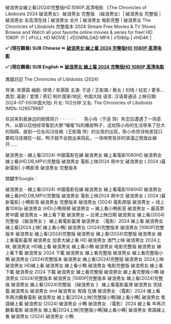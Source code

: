 破浪男女線上看(2024)完整版HD.1080P.高清电影
《The Chronicles of Libidoists 2024 破浪男女》 破浪男女 完整版 （破浪男女）| 破浪男女 完整版 | 破浪男女 全高清在线 | 破浪男女 全片 | 破浪男女 电影完整 | 破浪男女 The Chronicles of Libidoists 完整版本 2024 Stream Free Movies & TV Shows Browse and Watch all your favorite online movies & series for free!
HD 1080P. !!! | √FULL HD MOVIE | √DOWNLOAD MP4 | √1080p | √HD4K |

**✅ (現在觀看) SUB Chinese ⏩ [破浪男女 線上看 2024 完整版HD 1080P 高清电影](https://bit.ly/3RMICzs)**

**✅ (現在觀看) SUB English ⏩ [破浪男女 線上看 2024 完整版HD 1080P 高清电影](https://major.beefilm.stream/en/movie/1029244)**

異國日記 The Chronicles of Libidoists (2024)

导演: 宋灏霖
编剧: 缪倩 / 宋灏霖
主演: 于适 / 王影璐 / 黄炎 / 刘旸 / 拉宏 / 更多...
类型: 喜剧 / 爱情 / 奇幻
制片国家/地区: 中国大陆
语言: 汉语普通话
上映日期: 2024-07-05(中国大陆)
片长: 102分钟
又名: The Chronicles of Libidoists
IMDb: tt29579687

欢迎来到我身边的剧情简介 · · · · · ·
　　陈小舟（于适 饰）失恋后遭遇了一场意外，从那以后他经常看到大群“嘎嘎”叫的橡皮鸭子，这给陈小舟的生活带来了巨大的阻碍。直到一位名叫冯佳楠（王影璐 饰）的女孩的出现，陈小舟惊讶地发现只要和冯佳楠在一起，鸭子就不会跑出来捣乱，一场啼笑皆非的浪漫之旅就此展开……

破浪男女 - 線上看(2024) 中國電影在線 破浪男女 線上看電影1080HD 破浪男女 線上看(HD,DB,MPV)完整版 破浪男女 電影上映2024 用中文 破浪男女 ( 2024 )最新電影| 小鴨影音 破浪男女 完整版本

關鍵字Google：

破浪男女 - 線上看(2024) 中國電影在線
破浪男女 線上看電影1080HD
破浪男女 線上看(HD,DB,MPV)完整版
破浪男女 電影上映2024 用中文
破浪男女 ( 2024 )最新電影| 小鴨影音
破浪男女 完整版本
破浪男女 (2024) 電影原版
破浪男女 ~ 线上看1080p
破浪男女 (HD)小鴨視頻
破浪男女 ~ 線上看小鴨影音
破浪男女 ~ 最高票房中國
破浪男女 ~ 線上看下載
破浪男女 ~ 台灣上映日期
破浪男女 線上看(2024)完整版
《破浪男女 》 線上看電影臺灣
破浪男女 （電影）2024 線上看
破浪男女 線上看|2024上映| 線上看小鴨|
破浪男女 (2024)完整版本
破浪男女 |1080P|完整版本
破浪男女 線上看(2024)完整版
破浪男女 線上看(2024)完整版
破浪男女 線上看電影臺灣
破浪男女 加拿大線上看 HD
破浪男女 澳門上映
破浪男女 2024上映,
破浪男女 HD線上看
破浪男女 線上看小鴨
破浪男女 电影完整版
破浪男女 線上看下載
破浪男女 2024 下載
破浪男女 線上看完整版
破浪男女 線上看完整版小鴨
破浪男女 (2024)完整版本
破浪男女 線上看(2024)完整版
破浪男女 2024上映
破浪男女 HD線上看
破浪男女 線上看小鴨
破浪男女 电影完整版
破浪男女 線上看下載
破浪男女 2024 下載
破浪男女 線上看完整版
破浪男女 線上看完整版小鴨
破浪男女 (2024)完整版本
破浪男女 |1080P|完整版本
破浪男女 線上看(2024)完整版
破浪男女 線上看(2024)完整版
《破浪男女 》 線上看電影臺灣
破浪男女 完结篇 破浪男女
破浪男女 dvd 破浪男女 粵語 在線
破浪男女 （電影）2024 線上看 年再次觀看電影
破浪男女 線上看|2024上映|完整版小鴨|線上看小鴨|
破浪男女 粵語線上看 破浪男女 (2024) 破浪男女 小鴨
破浪男女 （電影）2024 線上看 年再次觀看電影
破浪男女 線上看|2024上映|完整版小鴨|線上看小鴨|
破浪男女 粵語線上看 破浪男女 (2024) 破浪男女 小鴨

